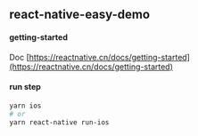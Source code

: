 ## react-native-easy-demo


#### getting-started
Doc [https://reactnative.cn/docs/getting-started](https://reactnative.cn/docs/getting-started)


#### run step
```bash
yarn ios
# or
yarn react-native run-ios
```
